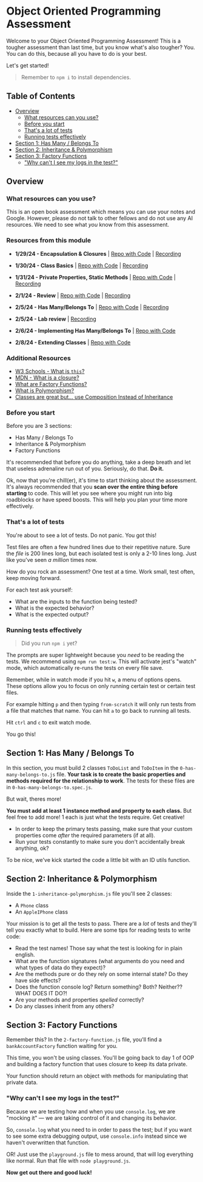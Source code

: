 # Object Oriented Programming Assessment

Welcome to your Object Oriented Programming Assessment! This is a tougher assessment than last time, but you know what's also tougher? You. You can do this, because all you have to do is your best.

Let's get started!

> Remember to `npm i` to install dependencies.

## Table of Contents

* [Overview](#overview)
  * [What resources can you use?](#what-resources-can-you-use)
  * [Before you start](#before-you-start)
  * [That's a lot of tests](#thats-a-lot-of-tests)
  * [Running tests effectively](#running-tests-effectively)
* [Section 1: Has Many / Belongs To](#section-1-has-many--belongs-to)
* [Section 2: Inheritance \& Polymorphism](#section-2-inheritance--polymorphism)
* [Section 3: Factory Functions](#section-3-factory-functions)
  * ["Why can't I see my logs in the test?"](#why-cant-i-see-my-logs-in-the-test)

## Overview

### What resources can you use?

This is an open book assessment which means you can use your notes and Google. However, please do not talk to other fellows and do not use any AI resources. We need to see what *you* know from this assessment.

### Resources from this module

* **1/29/24 - Encapsulation & Closures** | [Repo with Code](https://github.com/The-Marcy-Lab-School/5-0-0-encapsulation-factories-closure-f23) | [Recording](https://youtu.be/zVYpcVLxXe8)

* **1/30/24 - Class Basics** | [Repo with Code](https://github.com/The-Marcy-Lab-School/5-0-1-classes-f23) | [Recording](https://youtu.be/Zl0MRLBTdq0)
* **1/31/24 - Private Properties, Static Methods** | [Repo with Code](https://github.com/The-Marcy-Lab-School/5-0-2-private-properties-static-methods) | [Recording](https://youtu.be/2CjQjFLbZBk)
* **2/1/24 - Review** | [Repo with Code](https://github.com/benspector-mls/5-0-3-oop-review) | [Recording](https://youtu.be/yOBKtgitVK8)
* **2/5/24 - Has Many/Belongs To** | [Repo with Code](https://github.com/The-Marcy-Lab-School/5-1-0-has-many-belongs-to-f23) | [Recording](https://youtu.be/994yn_IKogQ)
* **2/5/24 - Lab review** | [Recording](https://youtu.be/MIOupwTF-2M)
* **2/6/24 - Implementing Has Many/Belongs To** | [Repo with Code](https://github.com/The-Marcy-Lab-School/5-1-1-has-many-belongs-to-front-end)
* **2/8/24 - Extending Classes** | [Repo with Code](https://github.com/The-Marcy-Lab-School/5-1-3-inheritance-polymorphism-f23)

### Additional Resources

* [W3 Schools - What is `this`?](https://www.w3schools.com/js/js_this.asp)
* [MDN - What is a closure?](https://developer.mozilla.org/en-US/docs/Web/JavaScript/Closures)
* [What are Factory Functions?](https://www.javascripttutorial.net/javascript-factory-functions/)
* [What is Polymorphism?](https://www.youtube.com/watch?v=YkhLw5tYR6c&ab_channel=dcode)
* [Classes are great but... use Composition Instead of Inheritance](https://www.youtube.com/watch?v=nnwD5Lwwqdo)

### Before you start

Before you are 3 sections:

* Has Many / Belongs To
* Inheritance & Polymorphism
* Factory Functions

It's recommended that before you do anything, take a deep breath and let that useless adrenaline run out of you. Seriously, do that. **Do it.**

Ok, now that you're chill(er), it's time to start thinking about the assessment. It's always recommended that you **scan over the entire thing before starting** to code. This will let you see where you might run into big roadblocks or have speed boosts. This will help you plan your time more effectively.

### That's a lot of tests

You're about to see a lot of tests. Do not panic. You got this!

Test files are often a few hundred lines due to their repetitive nature. Sure the *file* is 200 lines long, but each isolated test is only a 2-10 lines long. Just like you've seen *a million* times now.

How do you rock an assessment? One test at a time. Work small, test often, keep moving forward.

For each test ask yourself:

* What are the inputs to the function being tested?
* What is the expected behavior?
* What is the expected output?

### Running tests effectively

> Did you run `npm i` yet?

The prompts are super lightweight because you *need* to be reading the tests. We recommend using `npm run test:w`. This will activate jest's "watch" mode, which automatically re-runs the tests on every file save.

Remember, while in watch mode if you hit `w`, a menu of options opens. These options allow you to focus on only running certain test or certain test files.

For example hitting `p` and then typing `from-scratch` it will only run tests from a file that matches that name. You can hit `a` to go back to running all tests.

Hit `ctrl` and `c` to exit watch mode.

You go this!

## Section 1: Has Many / Belongs To

In this section, you must build 2 classes `ToDoList` and `ToDoItem` in the `0-has-many-belongs-to.js` file. **Your task is to create the basic properties and methods required for the relationship to work**. The tests for these files are in `0-has-many-belongs-to.spec.js`.

But wait, theres more!

**You must add at least 1 instance method and property to each class.** But feel free to add more! 1 each is just what the tests require. Get creative!

* In order to keep the primary tests passing, make sure that your custom properties come *after* the required parameters (if at all).
* Run your tests constantly to make sure you don't accidentally break anything, ok?

To be nice, we've kick started the code a little bit with an ID utils function.

## Section 2: Inheritance & Polymorphism

Inside the `1-inheritance-polymorphism.js` file you'll see 2 classes:

* A `Phone` class
* An `AppleIPhone` class

Your mission is to get all the tests to pass. There are a *lot* of tests and they'll tell you exactly what to build. Here are some tips for reading tests to write code:

* Read the test names! Those say what the test is looking for in plain english.
* What are the function signatures (what arguments do you need and what types of data do they expect)?
* Are the methods pure or do they rely on some internal state? Do they have side effects?
* Does the function console log? Return something? Both? Neither?? WHAT DOES IT DO?!
* Are your methods and properties *spelled* correctly?
* Do any classes inherit from any others?

## Section 3: Factory Functions

Remember this? In the `2-factory-function.js` file, you'll find a `bankAccountFactory` function waiting for you.

This time, you won't be using classes. You'll be going back to day 1 of OOP and building a factory function that uses closure to keep its data private.

Your function should return an object with methods for manipulating that private data.

### "Why can't I see my logs in the test?"

Because we are testing how and when you use `console.log`, we are "mocking it" — we are taking control of it and changing its behavior.

So, `console.log` what you need to in order to pass the test; but if you want to see some extra debugging output, use `console.info` instead since we haven't overwritten that function.

OR! Just use the `playground.js` file to mess around, that will log everything like normal. Run that file with `node playground.js`.

**Now get out there and good luck!**
